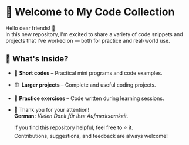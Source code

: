 # 👋 Welcome to My Code Collection

Hello dear friends! 👋  
In this new repository, I'm excited to share a variety of code snippets and projects that I've worked on — both for practice and real-world use.

## 📂 What's Inside?

- 🧩 **Short codes** – Practical mini programs and code examples.
- 🏗️ **Larger projects** – Complete and useful coding projects.
- 🧪 **Practice exercises** – Code written during learning sessions.

- 🙏 Thank you for your attention!  
**German:** *Vielen Dank für Ihre Aufmerksamkeit.*

  If you find this repository helpful, feel free to ⭐️ it.  
Contributions, suggestions, and feedback are always welcome!
